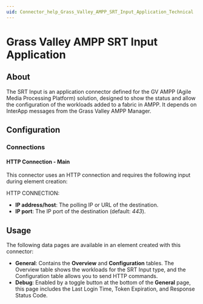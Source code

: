 ```yaml
---
uid: Connector_help_Grass_Valley_AMPP_SRT_Input_Application_Technical
---
```


# Grass Valley AMPP SRT Input Application

## About

The SRT Input is an application connector defined for the GV AMPP (Agile Media Processing Platform) solution, designed to show the status and allow the configuration of the workloads added to a fabric in AMPP. It depends on InterApp messages from the Grass Valley AMPP Manager.

## Configuration

### Connections

#### HTTP Connection - Main

This connector uses an HTTP connection and requires the following input during element creation:

HTTP CONNECTION:

- **IP address/host**: The polling IP or URL of the destination.
- **IP port**: The IP port of the destination (default: *443*).

## Usage

The following data pages are available in an element created with this connector:

- **General**: Contains the **Overview** and **Configuration** tables. The Overview table shows the workloads for the SRT Input type, and the Configuration table allows you to send HTTP commands.
- **Debug**: Enabled by a toggle button at the bottom of the **General** page, this page includes the Last Login Time, Token Expiration, and Response Status Code.
